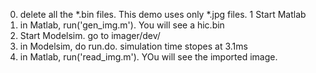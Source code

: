 0. delete all the *.bin files. This demo uses only *.jpg files. 
1 Start Matlab
2. in Matlab, run('gen_img.m'). You will see a hic.bin
3. Start Modelsim. go to imager/dev/ 
4. in Modelsim, do run.do. simulation time stopes at 3.1ms
5. in Matlab, run('read_img.m'). YOu will see the imported image. 


